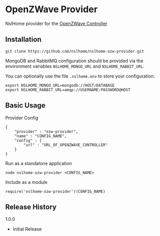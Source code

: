 OpenZWave Provider
=========

NslHome provider for the [OpenZWave Controller](https://github.com/nslhome/zwave-controller)

## Installation

`git clone https://github.com/nslhome/nslhome-ozw-provider.git`

MongoDB and RabbitMQ configuration should be provided via the environment variables `NSLHOME_MONGO_URL` and `NSLHOME_RABBIT_URL`.

You can optionally use the file `.nslhome.env` to store your configuration.
```
export NSLHOME_MONGO_URL=mongodb://HOST/DATABASE
export NSLHOME_RABBIT_URL=amqp://USERNAME:PASSWORD@HOST
```

## Basic Usage

Provider Config
```
{
    "provider" : "ozw-provider",
    "name" : "CONFIG_NAME",
    "config" : {
        "url" : "URL_OF_OPENZWAVE_CONTROLLER"
    }
}
```

Run as a standalone application

`node nslhome-ozw-provider <CONFIG_NAME>`

Include as a module

`require('nslhome-ozw-provider')(CONFIG_NAME)`

## Release History

1.0.0
* Initial Release
